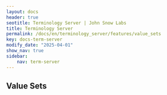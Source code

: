 ```yaml
---
layout: docs
header: true
seotitle: Terminology Server | John Snow Labs
title: Terminology Server 
permalink: /docs/en/terminology_server/features/value_sets
key: docs-term-server
modify_date: "2025-04-01"
show_nav: true
sidebar:
    nav: term-server
---
```


## Value Sets
